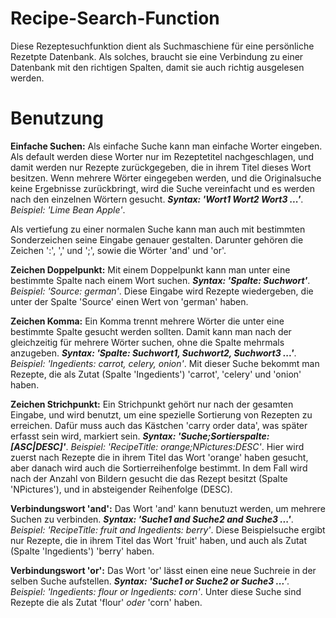 # Recipe-Search-Function
Diese Rezeptesuchfunktion dient als Suchmaschiene für eine persönliche Rezetpte Datenbank. Als solches, braucht sie eine Verbindung zu einer Datenbank mit den richtigen Spalten, damit sie auch richtig ausgelesen werden. 

# Benutzung
**Einfache Suchen:** Als einfache Suche kann man einfache Worter eingeben. Als default werden diese Worter nur im Rezeptetitel nachgeschlagen, und damit werden nur Rezepte zurückgegeben, die in ihrem Titel dieses Wort besitzen. Wenn mehrere Wörter eingegeben werden, und die Originalsuche keine Ergebnisse zurückbringt, wird die Suche vereinfacht und es werden nach den einzelnen Wörtern gesucht. ***Syntax: 'Wort1 Wort2 Wort3 ...'***. *Beispiel: 'Lime Bean Apple'*.

Als vertiefung zu einer normalen Suche kann man auch mit bestimmten Sonderzeichen seine Eingabe genauer gestalten. Darunter gehören die Zeichen ':', ',' und ';', sowie die Wörter 'and' und 'or'. 

**Zeichen Doppelpunkt:** Mit einem Doppelpunkt kann man unter eine bestimmte Spalte nach einem Wort suchen. ***Syntax: 'Spalte: Suchwort'***. *Beispiel: 'Source: german'*. Diese Eingabe wird Rezepte wiedergeben, die unter der Spalte 'Source' einen Wert von 'german' haben.

**Zeichen Komma:** Ein Komma trennt mehrere Wörter die unter eine bestimmte Spalte gesucht werden sollten. Damit kann man nach der gleichzeitig für mehrere Wörter suchen, ohne die Spalte mehrmals anzugeben. ***Syntax: 'Spalte: Suchwort1, Suchwort2, Suchwort3 ...'***. *Beispiel: 'Ingedients: carrot, celery, onion'*. Mit dieser Suche bekommt man Rezepte, die als Zutat (Spalte 'Ingedients') 'carrot', 'celery' und 'onion' haben. 

**Zeichen Strichpunkt:** Ein Strichpunkt gehört nur nach der gesamten Eingabe, und wird benutzt, um eine spezielle Sortierung von Rezepten zu erreichen. Dafür muss auch das Kästchen 'carry order data', was später erfasst sein wird, markiert sein. ***Syntax: 'Suche;Sortierspalte:[ASC|DESC]'***. *Beispiel: 'RecipeTitle: orange;NPictures:DESC'*. Hier wird zuerst nach Rezepte die in ihrem Titel das Wort 'orange' haben gesucht, aber danach wird auch die Sortierreihenfolge bestimmt. In dem Fall wird nach der Anzahl von Bildern gesucht die das Rezept besitzt (Spalte 'NPictures'), und in absteigender Reihenfolge (DESC). 

**Verbindungswort 'and':** Das Wort 'and' kann benutuzt werden, um mehrere Suchen zu verbinden. ***Syntax: 'Suche1 and Suche2 and Suche3 ...'***. *Beispiel: 'RecipeTitle: fruit and Ingedients: berry'*. Diese Beispielsuche ergibt nur Rezepte, die in ihrem Titel das Wort 'fruit' haben, und auch als Zutat (Spalte 'Ingedients') 'berry' haben.

**Verbindungswort 'or':** Das Wort 'or' lässt einen eine neue Suchreie in der selben Suche aufstellen. ***Syntax: 'Suche1 or Suche2 or Suche3 ...'***. *Beispiel: 'Ingedients: flour or Ingedients: corn'*. Unter diese Suche sind Rezepte die als Zutat 'flour' *oder* 'corn' haben.
